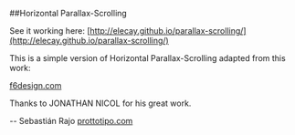 ##Horizontal Parallax-Scrolling

See it working here: [http://elecay.github.io/parallax-scrolling/](http://elecay.github.io/parallax-scrolling/)

This is a simple version of Horizontal Parallax-Scrolling adapted from this work:

[f6design.com](http://f6design.com/journal/2011/08/06/build-a-parallax-scrolling-website-interface-with-jquery-and-css/)

Thanks to JONATHAN NICOL for his great work.

--
Sebastián Rajo
[prottotipo.com](http://www.prottotipo.com)
